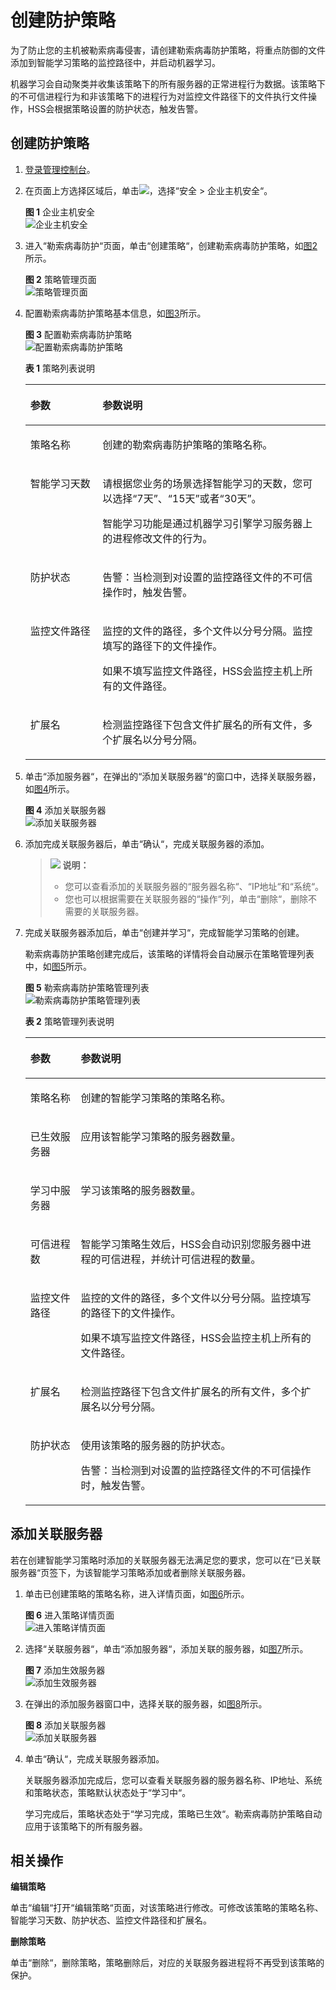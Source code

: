 # 创建防护策略<a name="hss_01_0049"></a>

为了防止您的主机被勒索病毒侵害，请创建勒索病毒防护策略，将重点防御的文件添加到智能学习策略的监控路径中，并启动机器学习。

机器学习会自动聚类并收集该策略下的所有服务器的正常进程行为数据。该策略下的不可信进程行为和非该策略下的进程行为对监控文件路径下的文件执行文件操作，HSS会根据策略设置的防护状态，触发告警。

## 创建防护策略<a name="section196002612459"></a>

1.  [登录管理控制台](https://console.huaweicloud.com)。
2.  在页面上方选择区域后，单击![](figures/icon-servicelist.png)，选择“安全  \>  企业主机安全“。

    **图 1**  企业主机安全<a name="hss_01_0229_fig1271516227232"></a>  
    ![](figures/企业主机安全.png "企业主机安全")

3.  进入“勒索病毒防护“页面，单击“创建策略“，创建勒索病毒防护策略，如[图2](#fig1323712545317)所示。

    **图 2**  策略管理页面<a name="fig1323712545317"></a>  
    ![](figures/策略管理页面.png "策略管理页面")

4.  配置勒索病毒防护策略基本信息，如[图3](#fig6211359171819)所示。

    **图 3**  配置勒索病毒防护策略<a name="fig6211359171819"></a>  
    ![](figures/配置勒索病毒防护策略.png "配置勒索病毒防护策略")

    **表 1**  策略列表说明

    <a name="table612413819318"></a>
    <table><thead align="left"><tr id="row112518833114"><th class="cellrowborder" valign="top" width="24.03%" id="mcps1.2.3.1.1"><p id="p652171463111"><a name="p652171463111"></a><a name="p652171463111"></a>参数</p>
    </th>
    <th class="cellrowborder" valign="top" width="75.97%" id="mcps1.2.3.1.2"><p id="p175241443117"><a name="p175241443117"></a><a name="p175241443117"></a>参数说明</p>
    </th>
    </tr>
    </thead>
    <tbody><tr id="row6125188193114"><td class="cellrowborder" valign="top" width="24.03%" headers="mcps1.2.3.1.1 "><p id="p15520145315"><a name="p15520145315"></a><a name="p15520145315"></a>策略名称</p>
    </td>
    <td class="cellrowborder" valign="top" width="75.97%" headers="mcps1.2.3.1.2 "><p id="p852414143118"><a name="p852414143118"></a><a name="p852414143118"></a>创建的勒索病毒防护策略的策略名称。</p>
    </td>
    </tr>
    <tr id="row1112513813312"><td class="cellrowborder" valign="top" width="24.03%" headers="mcps1.2.3.1.1 "><p id="p195291413312"><a name="p195291413312"></a><a name="p195291413312"></a>智能学习天数</p>
    </td>
    <td class="cellrowborder" valign="top" width="75.97%" headers="mcps1.2.3.1.2 "><p id="p1652161410314"><a name="p1652161410314"></a><a name="p1652161410314"></a>请根据您业务的场景选择智能学习的天数，您可以选择<span class="parmvalue" id="parmvalue17523143317"><a name="parmvalue17523143317"></a><a name="parmvalue17523143317"></a>“7天”</span>、<span class="parmvalue" id="parmvalue752111420310"><a name="parmvalue752111420310"></a><a name="parmvalue752111420310"></a>“15天”</span>或者<span class="parmvalue" id="parmvalue552191483114"><a name="parmvalue552191483114"></a><a name="parmvalue552191483114"></a>“30天”</span>。</p>
    <p id="p75261417315"><a name="p75261417315"></a><a name="p75261417315"></a>智能学习功能是通过机器学习引擎学习服务器上的进程修改文件的行为。</p>
    </td>
    </tr>
    <tr id="row5125385312"><td class="cellrowborder" valign="top" width="24.03%" headers="mcps1.2.3.1.1 "><p id="p1052141463110"><a name="p1052141463110"></a><a name="p1052141463110"></a>防护状态</p>
    </td>
    <td class="cellrowborder" valign="top" width="75.97%" headers="mcps1.2.3.1.2 "><p id="p152151483114"><a name="p152151483114"></a><a name="p152151483114"></a>告警：当检测到对设置的监控路径文件的不可信操作时，触发告警。</p>
    </td>
    </tr>
    <tr id="row1112520883118"><td class="cellrowborder" valign="top" width="24.03%" headers="mcps1.2.3.1.1 "><p id="p1052914143113"><a name="p1052914143113"></a><a name="p1052914143113"></a>监控文件路径</p>
    </td>
    <td class="cellrowborder" valign="top" width="75.97%" headers="mcps1.2.3.1.2 "><p id="p1652101443110"><a name="p1652101443110"></a><a name="p1652101443110"></a>监控的文件的路径，多个文件以分号分隔。监控填写的路径下的文件操作。</p>
    <p id="p1752201483110"><a name="p1752201483110"></a><a name="p1752201483110"></a>如果不填写监控文件路径，HSS会监控主机上所有的文件路径。</p>
    </td>
    </tr>
    <tr id="row1125148153114"><td class="cellrowborder" valign="top" width="24.03%" headers="mcps1.2.3.1.1 "><p id="p13521914153117"><a name="p13521914153117"></a><a name="p13521914153117"></a>扩展名</p>
    </td>
    <td class="cellrowborder" valign="top" width="75.97%" headers="mcps1.2.3.1.2 "><p id="p252714113110"><a name="p252714113110"></a><a name="p252714113110"></a>检测监控路径下包含文件扩展名的所有文件，多个扩展名以分号分隔。</p>
    </td>
    </tr>
    </tbody>
    </table>

5.  单击“添加服务器“，在弹出的“添加关联服务器“的窗口中，选择关联服务器，如[图4](#fig109856314)所示。

    **图 4**  添加关联服务器<a name="fig109856314"></a>  
    ![](figures/添加关联服务器.png "添加关联服务器")

6.  添加完成关联服务器后，单击“确认“，完成关联服务器的添加。

    >![](public_sys-resources/icon-note.gif) **说明：**   
    >-   您可以查看添加的关联服务器的“服务器名称“、“IP地址“和“系统“。  
    >-   您也可以根据需要在关联服务器的“操作“列，单击“删除“，删除不需要的关联服务器。  

7.  完成关联服务器添加后，单击“创建并学习“，完成智能学习策略的创建。

    勒索病毒防护策略创建完成后，该策略的详情将会自动展示在策略管理列表中，如[图5](#fig1148371314329)所示。

    **图 5**  勒索病毒防护策略管理列表<a name="fig1148371314329"></a>  
    ![](figures/勒索病毒防护策略管理列表.png "勒索病毒防护策略管理列表")

    **表 2**  策略管理列表说明

    <a name="table488683473211"></a>
    <table><thead align="left"><tr id="row48878349325"><th class="cellrowborder" valign="top" width="16.79%" id="mcps1.2.3.1.1"><p id="p1788773411329"><a name="p1788773411329"></a><a name="p1788773411329"></a>参数</p>
    </th>
    <th class="cellrowborder" valign="top" width="83.21%" id="mcps1.2.3.1.2"><p id="p2887103443213"><a name="p2887103443213"></a><a name="p2887103443213"></a>参数说明</p>
    </th>
    </tr>
    </thead>
    <tbody><tr id="row1388703403213"><td class="cellrowborder" valign="top" width="16.79%" headers="mcps1.2.3.1.1 "><p id="p16887934123211"><a name="p16887934123211"></a><a name="p16887934123211"></a>策略名称</p>
    </td>
    <td class="cellrowborder" valign="top" width="83.21%" headers="mcps1.2.3.1.2 "><p id="p5887143414323"><a name="p5887143414323"></a><a name="p5887143414323"></a>创建的智能学习策略的策略名称。</p>
    </td>
    </tr>
    <tr id="row08871634103216"><td class="cellrowborder" valign="top" width="16.79%" headers="mcps1.2.3.1.1 "><p id="p88872034153212"><a name="p88872034153212"></a><a name="p88872034153212"></a>已生效服务器</p>
    </td>
    <td class="cellrowborder" valign="top" width="83.21%" headers="mcps1.2.3.1.2 "><p id="p16887103412326"><a name="p16887103412326"></a><a name="p16887103412326"></a>应用该智能学习策略的服务器数量。</p>
    </td>
    </tr>
    <tr id="row15473233122"><td class="cellrowborder" valign="top" width="16.79%" headers="mcps1.2.3.1.1 "><p id="p1474133824"><a name="p1474133824"></a><a name="p1474133824"></a>学习中服务器</p>
    </td>
    <td class="cellrowborder" valign="top" width="83.21%" headers="mcps1.2.3.1.2 "><p id="p114741333620"><a name="p114741333620"></a><a name="p114741333620"></a>学习该策略的服务器数量。</p>
    </td>
    </tr>
    <tr id="row1785515551036"><td class="cellrowborder" valign="top" width="16.79%" headers="mcps1.2.3.1.1 "><p id="p1185595511319"><a name="p1185595511319"></a><a name="p1185595511319"></a>可信进程数</p>
    </td>
    <td class="cellrowborder" valign="top" width="83.21%" headers="mcps1.2.3.1.2 "><p id="p2085618552310"><a name="p2085618552310"></a><a name="p2085618552310"></a>智能学习策略生效后，HSS会自动识别您服务器中进程的可信进程，并统计可信进程的数量。</p>
    </td>
    </tr>
    <tr id="row7720131541216"><td class="cellrowborder" valign="top" width="16.79%" headers="mcps1.2.3.1.1 "><p id="p1972016151123"><a name="p1972016151123"></a><a name="p1972016151123"></a>监控文件路径</p>
    </td>
    <td class="cellrowborder" valign="top" width="83.21%" headers="mcps1.2.3.1.2 "><p id="p281110397312"><a name="p281110397312"></a><a name="p281110397312"></a>监控的文件的路径，多个文件以分号分隔。监控填写的路径下的文件操作。</p>
    <p id="p1581143953118"><a name="p1581143953118"></a><a name="p1581143953118"></a>如果不填写监控文件路径，HSS会监控主机上所有的文件路径。</p>
    </td>
    </tr>
    <tr id="row162711141132"><td class="cellrowborder" valign="top" width="16.79%" headers="mcps1.2.3.1.1 "><p id="p1327113414130"><a name="p1327113414130"></a><a name="p1327113414130"></a>扩展名</p>
    </td>
    <td class="cellrowborder" valign="top" width="83.21%" headers="mcps1.2.3.1.2 "><p id="p1681123915317"><a name="p1681123915317"></a><a name="p1681123915317"></a>检测监控路径下包含文件扩展名的所有文件，多个扩展名以分号分隔。</p>
    </td>
    </tr>
    <tr id="row6870111041319"><td class="cellrowborder" valign="top" width="16.79%" headers="mcps1.2.3.1.1 "><p id="p687011019139"><a name="p687011019139"></a><a name="p687011019139"></a>防护状态</p>
    <p id="p1461591521513"><a name="p1461591521513"></a><a name="p1461591521513"></a></p>
    </td>
    <td class="cellrowborder" valign="top" width="83.21%" headers="mcps1.2.3.1.2 "><p id="p354371921519"><a name="p354371921519"></a><a name="p354371921519"></a>使用该策略的服务器的防护状态。</p>
    <p id="p690217215326"><a name="p690217215326"></a><a name="p690217215326"></a>告警：当检测到对设置的监控路径文件的不可信操作时，触发告警。</p>
    </td>
    </tr>
    </tbody>
    </table>


## 添加关联服务器<a name="section13166219591"></a>

若在创建智能学习策略时添加的关联服务器无法满足您的要求，您可以在“已关联服务器“页签下，为该智能学习策略添加或者删除关联服务器。

1.  单击已创建策略的策略名称，进入详情页面，如[图6](#fig6655152915612)所示。

    **图 6**  进入策略详情页面<a name="fig6655152915612"></a>  
    ![](figures/进入策略详情页面.png "进入策略详情页面")

2.  选择“关联服务器“，单击“添加服务器“，添加关联的服务器，如[图7](#fig539874212139)所示。

    **图 7**  添加生效服务器<a name="fig539874212139"></a>  
    ![](figures/添加生效服务器.png "添加生效服务器")

3.  在弹出的添加服务器窗口中，选择关联的服务器，如[图8](#fig12566019192)所示。

    **图 8**  添加关联服务器<a name="fig12566019192"></a>  
    ![](figures/添加关联服务器.png "添加关联服务器")

4.  单击“确认“，完成关联服务器添加。

    关联服务器添加完成后，您可以查看关联服务器的服务器名称、IP地址、系统和策略状态，策略默认状态处于“学习中“。

    学习完成后，策略状态处于“学习完成，策略已生效“。勒索病毒防护策略自动应用于该策略下的所有服务器。


## 相关操作<a name="section19148151381715"></a>

**编辑策略**

单击“编辑“打开“编辑策略“页面，对该策略进行修改。可修改该策略的策略名称、智能学习天数、防护状态、监控文件路径和扩展名。

**删除策略**

单击“删除“，删除策略，策略删除后，对应的关联服务器进程将不再受到该策略的保护。

